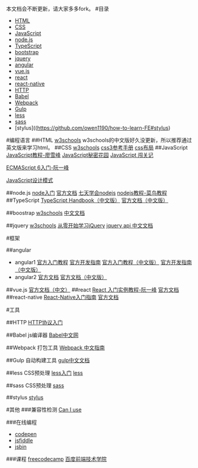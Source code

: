 本文档会不断更新，请大家多多fork。
#目录
- [HTML](https://github.com/owen1190/how-to-learn-FE#html)
- [CSS](https://github.com/owen1190/how-to-learn-FE#css)
- [JavaScript](https://github.com/owen1190/how-to-learn-FE#javascript)
- [node.js](https://github.com/owen1190/how-to-learn-FE#nodejs)
- [TypeScript](https://github.com/owen1190/how-to-learn-FE#typescript)
- [bootstrap](https://github.com/owen1190/how-to-learn-FE#bootstrap)
- [jquery](https://github.com/owen1190/how-to-learn-FE#jquery)
- [angular](https://github.com/owen1190/how-to-learn-FE#angular)
- [vue.js](https://github.com/owen1190/how-to-learn-FE#vuejs)
- [react](https://github.com/owen1190/how-to-learn-FE#react)
- [react-native](https://github.com/owen1190/how-to-learn-FE#react-native)
- [HTTP](https://github.com/owen1190/how-to-learn-FE#http)
- [Babel](https://github.com/owen1190/how-to-learn-FE#Babel)
- [Webpack](https://github.com/owen1190/how-to-learn-FE#Webpack)
- [Gulp](https://github.com/owen1190/how-to-learn-FE#gulp)
- [less](https://github.com/owen1190/how-to-learn-FE#less)
- [sass](https://github.com/owen1190/how-to-learn-FE#sass)
- [stylus]((https://github.com/owen1190/how-to-learn-FE#stylus)


#编程语言
##HTML
[w3schools](http://w3schools.bootcss.com/html/default.html)
w3schools的中文版好久没更新，所以推荐通过英文版来学习html。
##CSS
[w3schools](http://w3schools.bootcss.com/css/default.html)
[css3参考手册](http://www.phpstudy.net/css3/)
[css布局](http://zh.learnlayout.com/)
##JavaScript
[JavaScript教程-廖雪峰](http://www.liaoxuefeng.com/wiki/001434446689867b27157e896e74d51a89c25cc8b43bdb3000)
[JavaScript秘密花园](http://bonsaiden.github.io/JavaScript-Garden/zh/)
[JavaScript 闯关记](http://www.jianshu.com/p/83bd92538634)

[ECMAScript 6入门-阮一峰](http://es6.ruanyifeng.com/#README)

[JavaScript设计模式](http://www.alloyteam.com/2012/10/common-javascript-design-patterns/)

##node.js
[node入门](http://www.nodebeginner.org/index-zh-cn.html)
[官方文档](https://nodejs.org/api/)
[七天学会nodejs](https://nqdeng.github.io/7-days-nodejs/)
[nodejs教程-菜鸟教程](http://www.runoob.com/nodejs/nodejs-tutorial.html)
##TypeScript
[TypeScript Handbook（中文版）](https://zhongsp.gitbooks.io/typescript-handbook/content/)
[官方文档（中文版）](http://www.tslang.cn/docs/tutorial.html)

##boostrap
[w3schools](http://w3schools.bootcss.com/bootstrap/default.html)
[中文文档](http://v3.bootcss.com/getting-started/)

##jquery
[w3schools](http://w3schools.bootcss.com/jquery/default.html)
[从零开始学习jQuery](http://www.cnblogs.com/zhangziqiu/archive/2009/04/30/jQuery-Learn-1.html)
[jquery api 中文文档](http://www.jquery123.com/)

#框架

##angular

- angular1
[官方入门教程](https://docs.angularjs.org/tutorial)
[官方开发指南](https://docs.angularjs.org/guide)
[官方入门教程（中文版）](http://community.angular.cn/T006)
[官方开发指南（中文版）](http://community.angular.cn/T008)
- angular2
[官方文档](https://angular.io/docs/ts/latest/quickstart.html)
[官方文档（中文版）](https://angular.cn/docs/ts/latest/quickstart.html)

##vue.js
[官方文档（中文）](http://cn.vuejs.org/v2/guide/)
##react
[React 入门实例教程-阮一峰](http://www.ruanyifeng.com/blog/2015/03/react.html)
[官方文档](https://facebook.github.io/react/docs/installation.html)
##react-native
[React-Native入门指南](https://github.com/vczero/react-native-lesson)
[官方文档](https://facebook.github.io/react-native/docs/getting-started.html)

#工具

##HTTP
[HTTP协议入门](http://www.ruanyifeng.com/blog/2016/08/http.html)

##Babel
js编译器
[Babel中文网](http://babeljs.cn/)

##Webpack
打包工具
[Webpack 中文指南](http://webpackdoc.com/)

##Gulp
自动构建工具
[gulp中文文档](http://www.gulpjs.com.cn/docs/)

##less
CSS预处理
[less入门](http://www.runoob.com/manual/lessguide/)
[less](http://www.bootcss.com/p/lesscss/)

##sass
CSS预处理
[sass](http://www.w3cplus.com/sassguide/)

##stylus
[stylus](https://segmentfault.com/a/1190000002712872)

#其他
###兼容性检测
[Can I use](http://caniuse.com/)

###在线编程
- [codepen](http://codepen.io/)
- [jsfiddle](https://jsfiddle.net/)
- [jsbin](http://jsbin.com/)

###课程
[freecodecamp](https://www.freecodecamp.cn/challenges/style-the-html-body-element)
[百度前端技术学院](http://ife.baidu.com/)